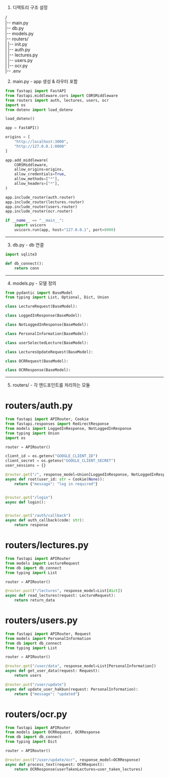 1. 디렉토리 구조 설정

/
<br>|-- main.py
<br>|-- db.py
<br>|-- models.py
<br>|-- routers/
<br>| |-- init.py
<br>| |-- auth.py
<br>| |-- lectures.py
<br>| |-- users.py
<br>| |-- ocr.py
<br>|-- .env

2. main.py - app 생성 & 라우터 포함

```python
from fastapi import FastAPI
from fastapi.middleware.cors import CORSMiddleware
from routers import auth, lectures, users, ocr
import os
from dotenv import load_dotenv

load_dotenv()

app = FastAPI()

origins = [
    "http://localhost:3000",
    "http://127.0.0.1:8000"
]

app.add_middleware(
    CORSMiddleware,
    allow_origins=origins,
    allow_credentials=True,
    allow_methods=["*"],
    allow_headers=["*"],
)

app.include_router(auth.router)
app.include_router(lectures.router)
app.include_router(users.router)
app.include_router(ocr.router)

if __name__ == "__main__":
    import uvicorn
    uvicorn.run(app, host="127.0.0.1", port=8000)
```

---

3. db.py - db 연결

```python
import sqlite3

def db_connect():
    return conn
```

---

4. models.py - 모델 정의

```python
from pydantic import BaseModel
from typing import List, Optional, Dict, Union

class LectureRequest(BaseModel):

class LoggedInResponse(BaseModel):

class NotLoggedInResponse(BaseModel):

class PersonalInformation(BaseModel):

class userSelectedLecture(BaseModel):

class LecturesUpdateRequest(BaseModel):

class OCRRequest(BaseModel):

class OCRResponse(BaseModel):
```

---

5. routers/ - 각 엔드포인트를 처리하는 모듈

# routers/auth.py

```python
from fastapi import APIRouter, Cookie
from fastapi.responses import RedirectResponse
from models import LoggedInResponse, NotLoggedInResponse
from typing import Union
import os

router = APIRouter()

client_id = os.getenv("GOOGLE_CLIENT_ID")
client_secret = os.getenv("GOOGLE_CLIENT_SECRET")
user_sessions = {}

@router.get("/", response_model=Union[LoggedInResponse, NotLoggedInResponse])
async def root(user_id: str = Cookie(None)):
    return {"message": "log in required"}


@router.get("/login")
async def login():


@router.get("/auth/callback")
async def auth_callback(code: str):
    return response
```

# routers/lectures.py

```python
from fastapi import APIRouter
from models import LectureRequest
from db import db_connect
from typing import List

router = APIRouter()

@router.post("/lectures", response_model=List[dict])
async def read_lectures(request: LectureRequest):
    return return_data
```

# routers/users.py

```python
from fastapi import APIRouter, Request
from models import PersonalInformation
from db import db_connect
from typing import List

router = APIRouter()

@router.get("/user/data", response_model=List[PersonalInformation])
async def get_user_data(request: Request):
    return users

@router.put("/user/update")
async def update_user_hakbun(request: PersonalInformation):
    return {"message": "updated"}
```

# routers/ocr.py

```python
from fastapi import APIRouter
from models import OCRRequest, OCRResponse
from db import db_connect
from typing import Dict

router = APIRouter()

@router.post("/user/update/ocr", response_model=OCRResponse)
async def process_text(request: OCRRequest):
    return OCRResponse(userTakenLectures=user_taken_lectures)
```
